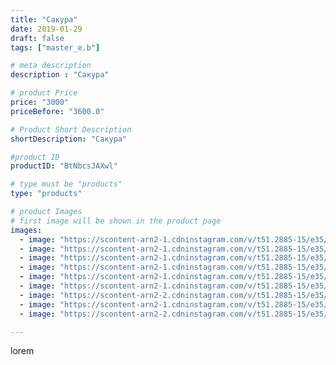```yaml
---
title: "Сакура"
date: 2019-01-29
draft: false
tags: ["master_e.b"]

# meta description
description : "Сакура"

# product Price
price: "3000"
priceBefore: "3600.0"

# Product Short Description
shortDescription: "Сакура"

#product ID
productID: "BtNbcsJAXwl"

# type must be "products"
type: "products"

# product Images
# first image will be shown in the product page
images:
  - image: "https://scontent-arn2-1.cdninstagram.com/v/t51.2885-15/e35/49933612_277794959568990_3095020698916621392_n.jpg?_nc_ht=scontent-arn2-1.cdninstagram.com&_nc_cat=106&_nc_ohc=L_VeDPTc1RkAX9fLhYb&se=8&tp=1&oh=1048d3b2adf9d57e04222512cc5b140f&oe=605EFEE7&ig_cache_key=MTk2NzM0OTMyNjkwMDYwMDQ0Mg%3D%3D.2"
  - image: "https://scontent-arn2-1.cdninstagram.com/v/t51.2885-15/e35/50218147_440620879810411_4330242387604110201_n.jpg?_nc_ht=scontent-arn2-1.cdninstagram.com&_nc_cat=107&_nc_ohc=mavyn0Ci_MYAX-27H2S&se=8&tp=1&oh=8be7d37d4ee86eef9a0e99b385869ea3&oe=6060650E&ig_cache_key=MTk2NzM0OTMyNjkyNTU0Njc3NA%3D%3D.2"
  - image: "https://scontent-arn2-1.cdninstagram.com/v/t51.2885-15/e35/50165334_1229583200525111_9131111261229190565_n.jpg?_nc_ht=scontent-arn2-1.cdninstagram.com&_nc_cat=111&_nc_ohc=c3pl-fqQnVkAX9fC5MK&se=8&tp=1&oh=220fee21191cd0753d457fc353b2fdf7&oe=60610771&ig_cache_key=MTk2NzM0OTMyNjk1MDczMjI1Ng%3D%3D.2"
  - image: "https://scontent-arn2-1.cdninstagram.com/v/t51.2885-15/e35/51210759_379072002901521_7408446543230840137_n.jpg?_nc_ht=scontent-arn2-1.cdninstagram.com&_nc_cat=109&_nc_ohc=g9yBplhtypcAX9oGE3p&se=8&tp=1&oh=749270a95a43273fb4ba238ab14da6c2&oe=605FB0B4&ig_cache_key=MTk2NzM0OTMyNjg5MjIyMDU1Mg%3D%3D.2"
  - image: "https://scontent-arn2-1.cdninstagram.com/v/t51.2885-15/e35/49808614_584937368585029_8799887674206538762_n.jpg?_nc_ht=scontent-arn2-1.cdninstagram.com&_nc_cat=101&_nc_ohc=zpwdOfAA-eEAX-GFxUt&se=8&tp=1&oh=82126c921dabf0123f85c1d8fd4a54d2&oe=60600196&ig_cache_key=MTk2NzM0OTMyNjkzMzk0MTIxMg%3D%3D.2"
  - image: "https://scontent-arn2-1.cdninstagram.com/v/t51.2885-15/e35/49770272_307081209946775_1375553954529034638_n.jpg?_nc_ht=scontent-arn2-1.cdninstagram.com&_nc_cat=111&_nc_ohc=q3B9Q19acQkAX8meGvx&se=8&tp=1&oh=21acc5f84cecfcc70671b63e2b7eb348&oe=60607772&ig_cache_key=MTk2NzM0OTMyNjkwODg2NTk5Nw%3D%3D.2"
  - image: "https://scontent-arn2-2.cdninstagram.com/v/t51.2885-15/e35/51591440_237151393827800_1739722315685576035_n.jpg?_nc_ht=scontent-arn2-2.cdninstagram.com&_nc_cat=108&_nc_ohc=OW40ffKRnxsAX_QOz1J&se=8&tp=1&oh=f4c6b8d83feb2d877709e0d9f7154173&oe=60602F85&ig_cache_key=MTk2NzM0OTMyNjk0MjM2Nzk4NQ%3D%3D.2"
  - image: "https://scontent-arn2-1.cdninstagram.com/v/t51.2885-15/e35/50080121_285241332149907_4055042364679178154_n.jpg?_nc_ht=scontent-arn2-1.cdninstagram.com&_nc_cat=103&_nc_ohc=Gd1qpxM4m7wAX9vRRTd&se=8&tp=1&oh=090ee5128476d7e242107d8fe82a5b2d&oe=605F7E64&ig_cache_key=MTk2NzM0OTMyNjkzNDA1MTAyNA%3D%3D.2"
  - image: "https://scontent-arn2-2.cdninstagram.com/v/t51.2885-15/e35/51138609_325548194722616_1400730243864813893_n.jpg?_nc_ht=scontent-arn2-2.cdninstagram.com&_nc_cat=108&_nc_ohc=Xa9GHzC7iZ8AX_TQNAg&se=8&tp=1&oh=05cbb341c01be66a7f8576eaf713fd0c&oe=605F68F0&ig_cache_key=MTk2NzM0OTMyNjkxNzM1NjY0Ng%3D%3D.2"

---
```

lorem

